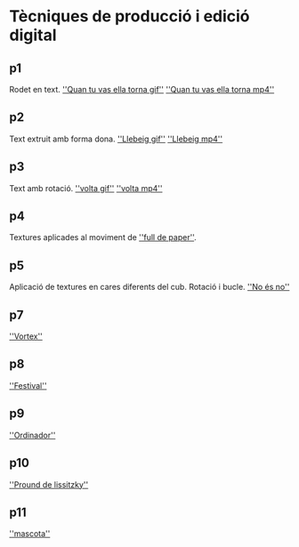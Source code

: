 # Tècniques de producció i edició digital

## p1

Rodet en text. 
[''Quan tu vas ella torna gif''](p1.gif)
[''Quan tu vas ella torna mp4''](p1.mp4)
 

## p2

Text extruit amb forma dona. 
[''Llebeig gif''](P2.gif)
[''Llebeig mp4''](p2.mp4)

## p3

Text amb rotació. 
[''volta gif''](P3.gif)
[''volta mp4''](p3.mp4)

## p4

Textures aplicades al moviment de [''full de paper''](p4.gif).

## p5

Aplicació de textures en cares diferents del cub. Rotació i bucle. [''No és no''](p5.gif)

## p7

[''Vortex''](p7.gif)

## p8

[''Festival''](P80.jpg)

## p9

[''Ordinador''](P9.jpg)

## p10

[''Pround de lissitzky''](P10.jpg)

## p11

[''mascota''](p11.jpg)


